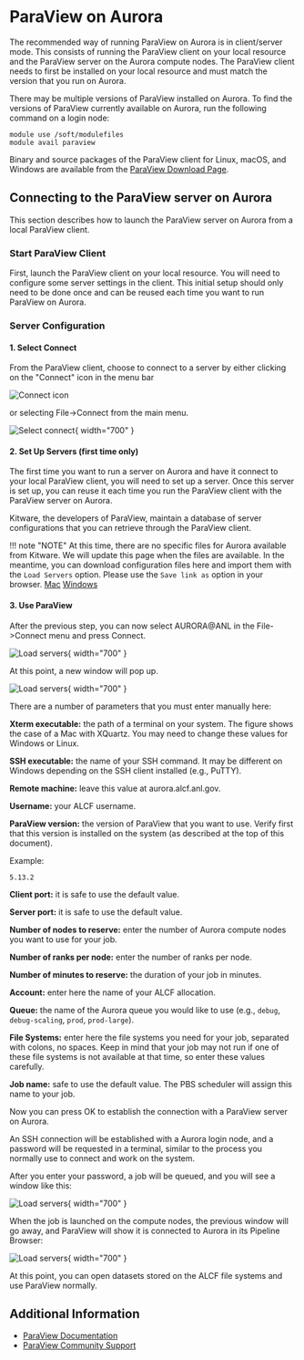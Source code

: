 # ParaView on Aurora

The recommended way of running ParaView on Aurora is in client/server mode. This consists of running the ParaView client on your local resource and the ParaView server on the Aurora compute nodes. The ParaView client needs to first be installed on your local resource and must match the version that you run on Aurora.

There may be multiple versions of ParaView installed on Aurora. To find the versions of ParaView currently available on Aurora, run the following command on a login node: 
```
module use /soft/modulefiles
module avail paraview
```

Binary and source packages of the ParaView client for Linux, macOS, and Windows are available from the [ParaView Download Page](https://www.paraview.org/download/). 

## Connecting to the ParaView server on Aurora
This section describes how to launch the ParaView server on Aurora from a local ParaView client.

### Start ParaView Client
First, launch the ParaView client on your local resource. You will need to configure some server settings in the client. This initial setup should only need to be done once and can be reused each time you want to run ParaView on Aurora.

### Server Configuration

#### 1. Select Connect
From the ParaView client, choose to connect to a server by either clicking on the "Connect" icon in the menu bar
 
![Connect icon](images/connect-icon.png) 

or selecting File->Connect from the main menu.

![Select connect](images/ParaviewConnectMenu.png){ width="700" }

#### 2. Set Up Servers (first time only)
The first time you want to run a server on Aurora and have it connect to your local ParaView client, you will need to set up a server. Once this server is set up, you can reuse it each time you run the ParaView client with the ParaView server on Aurora.

Kitware, the developers of ParaView, maintain a database of server configurations that you can retrieve through the ParaView client.

!!! note "NOTE"
    At this time, there are no specific files for Aurora available from Kitware. We will update this page when the files are available. In the meantime, you can download configuration files here and import them with the `Load Servers` option. Please use the `Save link as` option in your browser. [Mac](serverfiles/aurora.pvsc) [Windows](serverfiles/windowsToAurora.pvsc)

#### 3. Use ParaView

After the previous step, you can now select AURORA@ANL in the File->Connect menu and press Connect.

![Load servers](images/ParaviewChooseServerConfig.png){ width="700" }

At this point, a new window will pop up.

![Load servers](images/ParaviewConnectionOptions.png){ width="700" }

There are a number of parameters that you must enter manually here:

**Xterm executable:** the path of a terminal on your system. The figure shows the case of a Mac with XQuartz. You may need to change these values for Windows or Linux.

**SSH executable:** the name of your SSH command. It may be different on Windows depending on the SSH client installed (e.g., PuTTY).

**Remote machine:** leave this value at aurora.alcf.anl.gov.

**Username:** your ALCF username.

**ParaView version:** the version of ParaView that you want to use. Verify first that this version is installed on the system (as described at the top of this document).

Example:
```
5.13.2
```

**Client port:** it is safe to use the default value.

**Server port:** it is safe to use the default value.

**Number of nodes to reserve:** enter the number of Aurora compute nodes you want to use for your job.

**Number of ranks per node:** enter the number of ranks per node.

**Number of minutes to reserve:** the duration of your job in minutes.

**Account:** enter here the name of your ALCF allocation.

**Queue:** the name of the Aurora queue you would like to use (e.g., `debug`, `debug-scaling`, `prod`, `prod-large`).

**File Systems:** enter here the file systems you need for your job, separated with colons, no spaces. Keep in mind that your job may not run if one of these file systems is not available at that time, so enter these values carefully.

**Job name:** safe to use the default value. The PBS scheduler will assign this name to your job.

Now you can press OK to establish the connection with a ParaView server on Aurora.

An SSH connection will be established with a Aurora login node, and a password will be requested in a terminal, similar to the process you normally use to connect and work on the system.

After you enter your password, a job will be queued, and you will see a window like this:

![Load servers](images/ParaviewWaitForServer.png){ width="700" }

When the job is launched on the compute nodes, the previous window will go away, and ParaView will show it is connected to Aurora in its Pipeline Browser:

![Load servers](images/ParaviewConnected.png){ width="700" }

At this point, you can open datasets stored on the ALCF file systems and use ParaView normally.

## Additional Information
- [ParaView Documentation](https://docs.paraview.org/en/latest/)
- [ParaView Community Support](https://discourse.paraview.org/)
